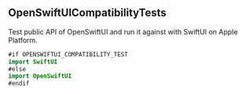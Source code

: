 ## OpenSwiftUICompatibilityTests

Test public API of OpenSwiftUI and run it against with SwiftUI on Apple Platform.

```swift
#if OPENSWIFTUI_COMPATIBILITY_TEST
import SwiftUI
#else
import OpenSwiftUI
#endif
```
